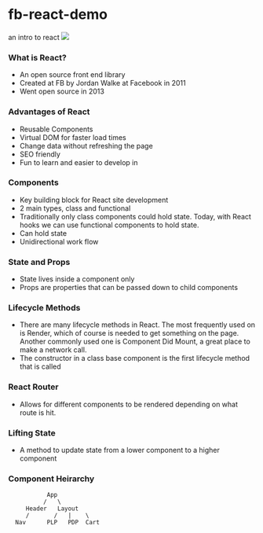 # fb-react-demo
an intro to react 
![](https://reactjs.org/logo-og.png)

### What is React?
- An open source front end library 
- Created at FB by Jordan Walke at Facebook in 2011
- Went open source in 2013

### Advantages of React
- Reusable Components
- Virtual DOM for faster load times
- Change data without refreshing the page
- SEO friendly
- Fun to learn and easier to develop in

### Components
- Key building block for React site development
- 2 main types, class and functional
- Traditionally only class components could hold state. Today, with React hooks we can use functional components to hold state.
- Can hold state
- Unidirectional work flow

### State and Props
- State lives inside a component only
- Props are properties that can be passed down to child components

### Lifecycle Methods
- There are many lifecycle methods in React. The most frequently used on is Render, which of course is needed to get something on the page. Another commonly used one is Component Did Mount, a great place to make a network call.
- The constructor in a class base component is the first lifecycle method that is called

### React Router
- Allows for different components to be rendered depending on what route is hit. 

### Lifting State
- A method to update state from a lower component to a higher component

### Component Heirarchy
               App
              /   \
         Header   Layout
         /       /   |    \
      Nav      PLP   PDP  Cart
      
    
